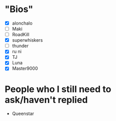 # "Bios"
- [x] alonchalo
- [ ] Maki
- [ ] RoadKill
- [x] superwhiskers
- [ ] thunder
- [x] ru ni
- [x] TJ
- [x] Luna
- [x] Master9000

# People who I still need to ask/haven't replied
- Queenstar
